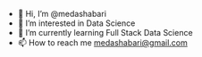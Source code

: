 - 👋 Hi, I’m @medashabari
- 👀 I’m interested in Data Science
- 🌱 I’m currently learning Full Stack Data Science
- 📫 How to reach me medashabari@gmail.com

<!---
medashabari/medashabari is a ✨ special ✨ repository because its `README.md` (this file) appears on your GitHub profile.
You can click the Preview link to take a look at your changes.
--->
